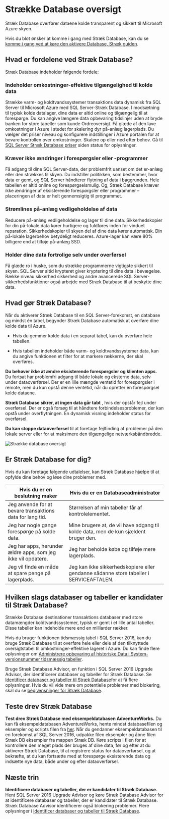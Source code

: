 <properties
    pageTitle="Strække Database oversigt | Microsoft Azure"
    description="Få mere at vide, hvordan Stræk Database overfører dataene kolde transparent og sikkert til Microsoft Azure skyen."
    services="sql-server-stretch-database"
    documentationCenter=""
    authors="douglaslMS"
    manager="jhubbard"
    editor=""/>

<tags
    ms.service="sql-server-stretch-database"
    ms.workload="data-management"
    ms.tgt_pltfrm="na"
    ms.devlang="na"
    ms.topic="get-started-article"
    ms.date="06/27/2016"
    ms.author="douglasl"/>

# <a name="stretch-database-overview"></a>Strække Database oversigt

Stræk Database overfører dataene kolde transparent og sikkert til Microsoft Azure skyen.

Hvis du blot ønsker at komme i gang med Stræk Database, kan du se [komme i gang ved at køre den aktivere Database, Stræk guiden](sql-server-stretch-database-wizard.md).

## <a name="what-are-the-benefits-of-stretch-database"></a>Hvad er fordelene ved Stræk Database?
Stræk Database indeholder følgende fordele:

### <a name="provides-cost-effective-availability-for-cold-data"></a>Indeholder omkostninger\-effektive tilgængelighed til kolde data
Strække varm- og koldtvandssystemer transaktions data dynamisk fra SQL Server til Microsoft Azure med SQL Server-Stræk Database. I modsætning til typisk kolde datalager, dine data er altid online og tilgængelig til at forespørge. Du kan angive længere data opbevaring tidslinjer uden at bryde banken for store tabeller som kunde Ordreoversigt. Få glæde af den lave omkostninger i Azure i stedet for skalering dyr på\-anlæg lagerplads. Du vælger det priser niveau og konfigurere indstillinger i Azure portalen for at bevare kontrollen over omkostninger. Skalere op eller ned efter behov. Gå til [SQL Server Stræk Database priser](https://azure.microsoft.com/pricing/details/sql-server-stretch-database/) siden status for oplysninger.

### <a name="doesnt-require-changes-to-queries-or-applications"></a>Kræver ikke ændringer i forespørgsler eller -programmer
Få adgang til dine SQL Server-data, der problemfrit uanset om det er\-anlæg eller den strækkes til skyen.  Du indstiller politikken, som bestemmer, hvor data er gemt, og SQL Server håndterer flytning af data i baggrunden. Hele tabellen er altid online og forespørgselsmulig. Og, Stræk Database kræver ikke ændringer af eksisterende forespørgsler eller programmer – placeringen af data er helt gennemsigtig til programmet.

### <a name="streamlines-on-premises-data-maintenance"></a>Strømlines på\-anlæg vedligeholdelse af data
Reducere på\-anlæg vedligeholdelse og lager til dine data. Sikkerhedskopier for din på\-lokale data kører hurtigere og fuldføres inden for vinduet reparation. Sikkerhedskopier til skyen del af dine data kører automatisk. Din på\-lokale lagerbehov betydeligt reduceres. Azure-lager kan være 80% billigere end at tilføje på\-anlæg SSD.

### <a name="keeps-your-data-secure-even-during-migration"></a>Holder dine data fortrolige selv under overførsel
Få glæde ro i huske, som du strække programmerne vigtigste sikkert til skyen. SQL Server altid krypteret giver kryptering til dine data i bevægelse. Række niveau sikkerhed sikkerhed og andre avancerede SQL Server-sikkerhedsfunktioner også arbejde med Stræk Database til at beskytte dine data.

## <a name="what-does-stretch-database-do"></a>Hvad gør Stræk Database?
Når du aktiverer Stræk Database til en SQL Server-forekomst, en database og mindst én tabel, begynder Stræk Database automatisk at overføre dine kolde data til Azure.

-   Hvis du gemmer kolde data i en separat tabel, kan du overføre hele tabellen.

-   Hvis tabellen indeholder både varm- og koldtvandssystemer data, kan du angive funktionen et filter for at markere rækkerne, der skal overføres.

**Du behøver ikke at ændre eksisterende forespørgsler og klienten apps.** Du fortsat har problemfri adgang til både lokale og eksterne data, selv under dataoverførsel. Der er en lille mængde ventetid for forespørgsler i remote, men du kun opstå denne ventetid, når du opretter en forespørgsel kolde dataene.

**Stræk Database sikrer, at ingen data går tabt** , hvis der opstår fejl under overførsel. Der er også forsøg til at håndtere forbindelsesproblemer, der kan opstå under overflytningen. En dynamisk visning indeholder status for overførsel.

**Du kan stoppe dataoverførsel** til at foretage fejlfinding af problemer på den lokale server eller for at maksimere den tilgængelige netværksbåndbredde.

![Strække database oversigt][StretchOverviewImage1]

## <a name="is-stretch-database-for-you"></a>Er Stræk Database for dig?
Hvis du kan foretage følgende udtalelser, kan Stræk Database hjælpe til at opfylde dine behov og løse dine problemer med.

|Hvis du er en beslutning maker|Hvis du er en Databaseadministrator|
|------------------------------|-------------------|
|Jeg anvende for at bevare transaktions data for lang tid.|Størrelsen af min tabeller får af kontrolelementet.|
|Jeg har nogle gange forespørge på kolde data.|Mine brugere at, de vil have adgang til kolde data, men de kun sjældent bruger den.|
|Jeg har apps, herunder ældre apps, som jeg ikke vil opdatere.|Jeg har beholde købe og tilføje mere lagerplads.|
|Jeg vil finde en måde at spare penge på lagerplads.|Jeg kan ikke sikkerhedskopiere eller gendanne sådanne store tabeller i SERVICEAFTALEN.|

## <a name="what-kind-of-databases-and-tables-are-candidates-for-stretch-database"></a>Hvilken slags databaser og tabeller er kandidater til Stræk Database?
Strække Database destinationer transaktions databaser med store datamængder koldtvandssystemer, typisk er gemt i et lille antal tabeller. Disse tabeller kan indeholde mere end en milliarder rækker.

Hvis du bruger funktionen tidsmæssig tabel i SQL Server 2016, kan du bruge Stræk Database til at overføre hele eller dele af den tilknyttede oversigtstabel til omkostninger\-effektive lageret i Azure. Du kan finde flere oplysninger om [Administrere opbevaring af historiske Data i System-versionsnummer tidsmæssig tabeller](https://msdn.microsoft.com/library/mt637341.aspx).

Bruge Stræk Database Advisor, en funktion i SQL Server 2016 Upgrade Advisor, der identificerer databaser og tabeller for Stræk Database. Se [Identificer databaser og tabeller til Stræk Database](sql-server-stretch-database-identify-databases.md)for at få flere oplysninger. Hvis du vil vide mere om potentielle problemer med blokering, skal du se [begrænsninger for Stræk Database](sql-server-stretch-database-limitations.md).

## <a name="test-drive-stretch-database"></a>Teste drev Stræk Database
**Test drev Stræk Database med eksempeldatabasen AdventureWorks.** Du kan få eksempeldatabasen AdventureWorks, hente mindst databasefilen og eksempler og scripts filen fra [her](https://www.microsoft.com/download/details.aspx?id=49502). Når du gendanner eksempeldatabasen til en forekomst af SQL Server 2016, udpakke filen eksempler og åbne filen Stræk DB eksempler fra mappen Stræk DB. Køre scripts i filen for at kontrollere den meget plads der bruges af dine data, før og efter at du aktiverer Stræk Database, til at registrere status for dataoverførsel, og at bekræfte, at du kan fortsætte med at forespørge eksisterende data og indsætte nye data, både under og efter dataoverførsel.

## <a name="next-step"></a>Næste trin
**Identificere databaser og tabeller, der er kandidater til Stræk Database.** Hent SQL Server 2016 Upgrade Advisor og køre Stræk Database Advisor for at identificere databaser og tabeller, der er kandidater til Stræk Database. Stræk Database Advisor identificerer også blokering problemer. Flere oplysninger i [Identificer databaser og tabeller til Stræk Database](sql-server-stretch-database-identify-databases.md).

<!--Image references-->
[StretchOverviewImage1]: ./media/sql-server-stretch-database-overview/StretchDBOverview.png
[StretchOverviewImage2]: ./media/sql-server-stretch-database-overview/StretchDBOverview1.png
[StretchOverviewImage3]: ./media/sql-server-stretch-database-overview/StretchDBOverview2.png
